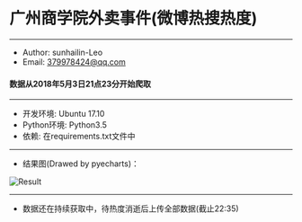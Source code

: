 # 广州商学院外卖事件(微博热搜热度)
---

* Author: sunhailin-Leo
* Email: 379978424@qq.com

#### 数据从2018年5月3日21点23分开始爬取

---

* 开发环境: Ubuntu 17.10
* Python环境: Python3.5
* 依赖: 在requirements.txt文件中

---

* 结果图(Drawed by pyecharts)：

![Result](https://s1.ax1x.com/2018/05/03/CtGzZj.png)

---

* 数据还在持续获取中，待热度消逝后上传全部数据(截止22:35)